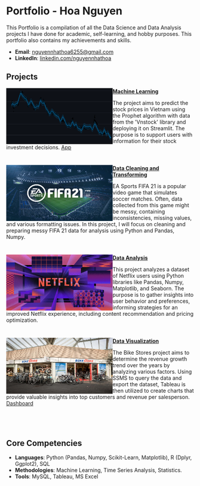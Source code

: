 # Portfolio - Hoa Nguyen
This Portfolio is a compilation of all the Data Science and Data Analysis projects I have done for academic, self-learning, and hobby purposes. This portfolio also contains my achievements and skills.

- **Email**: [nguyennhathoa6255@gmail.com](nguyennhathoa6255@gmail.com)
- **LinkedIn**: [linkedin.com/nguyennhathoa](https://www.linkedin.com/in/nguyennhathoa/)


## Projects

<img align="left" width="285" height="150" src="https://github.com/nguyennhathoa6255/Portfolio/blob/5b010aacc5d452cd0ede1141a0f32b36fab34303/image/stockprediction.png"> **[Machine Learning](https://nguyennhathoa6255.wixsite.com/hoasportfolio/about-1-3)**

The project aims to predict the stock prices in Vietnam using the Prophet algorithm with data from the 'Vnstock' library and deploying it on Streamlit. The purpose is to support users with information for their stock investment decisions. [App](https://vn-stock-prediction.streamlit.app/)  

#

<img align="left" width="285" height="150" src="https://github.com/nguyennhathoa6255/Portfolio/blob/5b010aacc5d452cd0ede1141a0f32b36fab34303/image/fifa%20bg.png"> **[Data Cleaning and Transforming](https://nguyennhathoa6255.wixsite.com/hoasportfolio/about-1)**

EA Sports FIFA 21 is a popular video game that simulates soccer matches. Often, data collected from this game might be messy, containing inconsistencies, missing values, and various formatting issues. In this project, I will focus on cleaning and preparing messy FIFA 21 data for analysis using Python and Pandas, Numpy.

#

<img align="left" width="285" height="150" src="https://github.com/nguyennhathoa6255/Portfolio/blob/5b010aacc5d452cd0ede1141a0f32b36fab34303/image/netflix.jpg"> **[Data Analysis](https://nguyennhathoa6255.wixsite.com/hoasportfolio/about-1-1)**
 
This project analyzes a dataset of Netflix users using Python libraries like Pandas, Numpy, Matplotlib, and Seaborn. The purpose is to gather insights into user behavior and preferences, informing strategies for an improved Netflix experience, including content recommendation and pricing optimization.

#

<img align="left" width="285" height="150" src="https://github.com/nguyennhathoa6255/Portfolio/blob/5b010aacc5d452cd0ede1141a0f32b36fab34303/image/bikestores.jpg"> **[Data Visualization](https://nguyennhathoa6255.wixsite.com/hoasportfolio/about-1-2)**

The Bike Stores project aims to determine the revenue growth trend over the years by analyzing various factors. Using SSMS to query the data and export the dataset, Tableau is then utilized to create charts that provide valuable insights into top customers and revenue per salesperson. [Dashboard](https://public.tableau.com/views/BikeStoresDashboard_16973664425040/Dashboard1?:language=en-US&:display_count=n&:origin=viz_share_link)  

#


<br />

## Core Competencies
- **Languages**: Python (Pandas, Numpy, Scikit-Learn, Matplotlib), R (Dplyr, Ggplot2), SQL
- **Methodologies**: Machine Learning, Time Series Analysis, Statistics.
- **Tools**: MySQL, Tableau, MS Excel
